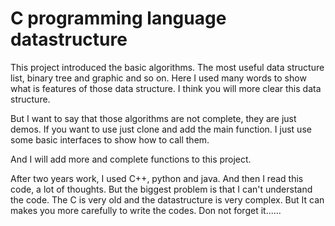 # C programming language datastructure

This project introduced the basic algorithms. The most useful data structure list, binary tree and graphic and so on. Here I used many words to show what is features of those data structure. I think you will more clear this data structure.

But I want to say that those algorithms are not complete, they are just demos. If you want to use just clone and add the main function. I just use some basic interfaces to show how to call them.

And I will add more and complete functions to this project.

After two years work, I used C++, python and java. And then I read this code, a lot of thoughts. But the biggest problem is that I can't understand the code. The C is very old and the datastructure is very complex. But It can makes you more carefully to write the codes. Don not forget it......
